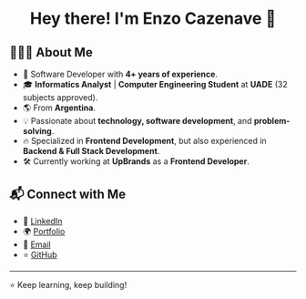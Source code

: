 <h1 align="center">Hey there! I'm Enzo Cazenave 👋</h1>

## 👨🏻‍💻 About Me

- 🚀 Software Developer with **4+ years of experience**.
- 🎓 **Informatics Analyst** | **Computer Engineering Student** at **UADE** (32 subjects approved).
- 🌎 From **Argentina**.
- 💡 Passionate about **technology, software development**, and **problem-solving**.
- 🔥 Specialized in **Frontend Development**, but also experienced in **Backend & Full Stack Development**.
- 🛠️ Currently working at **UpBrands** as a **Frontend Developer**.

## 📬 Connect with Me

- 💼 [LinkedIn](https://www.linkedin.com/in/enzo-cazenave/)
- 🌍 [Portfolio](https://enzocazenave.com/)
- 📧 [Email](mailto:encaze@hotmail.com)
- ⭐️ [GitHub](https://github.com/enzocazenave)

---
⭐️ Keep learning, keep building!
